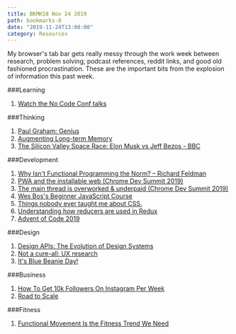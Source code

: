 ```yaml
---
title: BKMKS8 Nov 24 2019
path: bookmarks-8
date: "2019-11-24T13:00:00"
category: Resources
---
```

My browser's tab bar gets really messy through the work week between research, problem solving, podcast references, reddit links, and good old fashioned procrastination. These are the important bits from the explosion of information this past week.

###Learning
1. [Watch the No Code Conf talks](https://webflow.com/blog/watch-the-no-code-conf-talks)

###Thinking
1. [Paul Graham: Genius](http://paulgraham.com/genius.html)
1. [Augmenting Long-term Memory](http://augmentingcognition.com/ltm.html)
1. [The Silicon Valley Space Race: Elon Musk vs Jeff Bezos - BBC](youtube.com/watch?v=pyG54C48KLU)

###Development
1. [Why Isn't Functional Programming the Norm? – Richard Feldman](https://www.youtube.com/watch?v=QyJZzq0v7Z4)
1. [PWA and the installable web (Chrome Dev Summit 2019)](https://www.youtube.com/watch?v=Hp_dQvQyYEI)
1. [The main thread is overworked & underpaid (Chrome Dev Summit 2019)](https://www.youtube.com/watch?v=7Rrv9qFMWNM)
1. [Wes Bos's Beginner JavaScript Course](https://beginnerjavascript.com/)
1. [Things nobody ever taught me about CSS.](https://medium.com/@devdevcharlie/things-nobody-ever-taught-me-about-css-5d16be8d5d0e)
1. [Understanding how reducers are used in Redux](https://linguinecode.com/post/understanding-redux-reducers)
1. [Advent of Code 2019](https://adventofcode.com/)

###Design
1. [Design APIs: The Evolution of Design Systems](https://matthewstrom.com/writing/design-apis/)
1. [Not a cure-all: UX research](https://uxdesign.cc/not-a-cure-all-ux-research-71bbd337a8da)
1. [It's Blue Beanie Day!](https://bluebeanieday.tumblr.com/)

###Business
1. [How To Get 10k Followers On Instagram Per Week](https://www.youtube.com/watch?v=89bF5Dzh_F4&feature=youtu.be)
1. [Road to Scale](https://roadtoscale.com/)

###Fitness
1. [Functional Movement Is the Fitness Trend We Need](https://elemental.medium.com/functional-movement-is-the-fitness-trend-we-need-71017bcf20ab)

